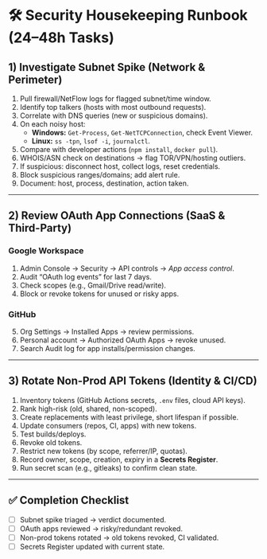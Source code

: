 # 🛠️ Security Housekeeping Runbook (24–48h Tasks)

## 1) Investigate Subnet Spike (Network & Perimeter)
1. Pull firewall/NetFlow logs for flagged subnet/time window.  
2. Identify top talkers (hosts with most outbound requests).  
3. Correlate with DNS queries (new or suspicious domains).  
4. On each noisy host:  
   - **Windows:** `Get-Process`, `Get-NetTCPConnection`, check Event Viewer.  
   - **Linux:** `ss -tpn`, `lsof -i`, `journalctl`.  
5. Compare with developer actions (`npm install`, `docker pull`).  
6. WHOIS/ASN check on destinations → flag TOR/VPN/hosting outliers.  
7. If suspicious: disconnect host, collect logs, reset credentials.  
8. Block suspicious ranges/domains; add alert rule.  
9. Document: host, process, destination, action taken.  

---

## 2) Review OAuth App Connections (SaaS & Third-Party)

### Google Workspace  
1. Admin Console → Security → API controls → *App access control*.  
2. Audit “OAuth log events” for last 7 days.  
3. Check scopes (e.g., Gmail/Drive read/write).  
4. Block or revoke tokens for unused or risky apps.  

### GitHub  
5. Org Settings → Installed Apps → review permissions.  
6. Personal account → Authorized OAuth Apps → revoke unused.  
7. Search Audit log for app installs/permission changes.  

---

## 3) Rotate Non-Prod API Tokens (Identity & CI/CD)
1. Inventory tokens (GitHub Actions secrets, `.env` files, cloud API keys).  
2. Rank high-risk (old, shared, non-scoped).  
3. Create replacements with least privilege, short lifespan if possible.  
4. Update consumers (repos, CI, apps) with new tokens.  
5. Test builds/deploys.  
6. Revoke old tokens.  
7. Restrict new tokens (by scope, referrer/IP, quotas).  
8. Record owner, scope, creation, expiry in a **Secrets Register**.  
9. Run secret scan (e.g., gitleaks) to confirm clean state.  

---

## ✅ Completion Checklist
- [ ] Subnet spike triaged → verdict documented.  
- [ ] OAuth apps reviewed → risky/redundant revoked.  
- [ ] Non-prod tokens rotated → old tokens revoked, CI validated.  
- [ ] Secrets Register updated with current state.